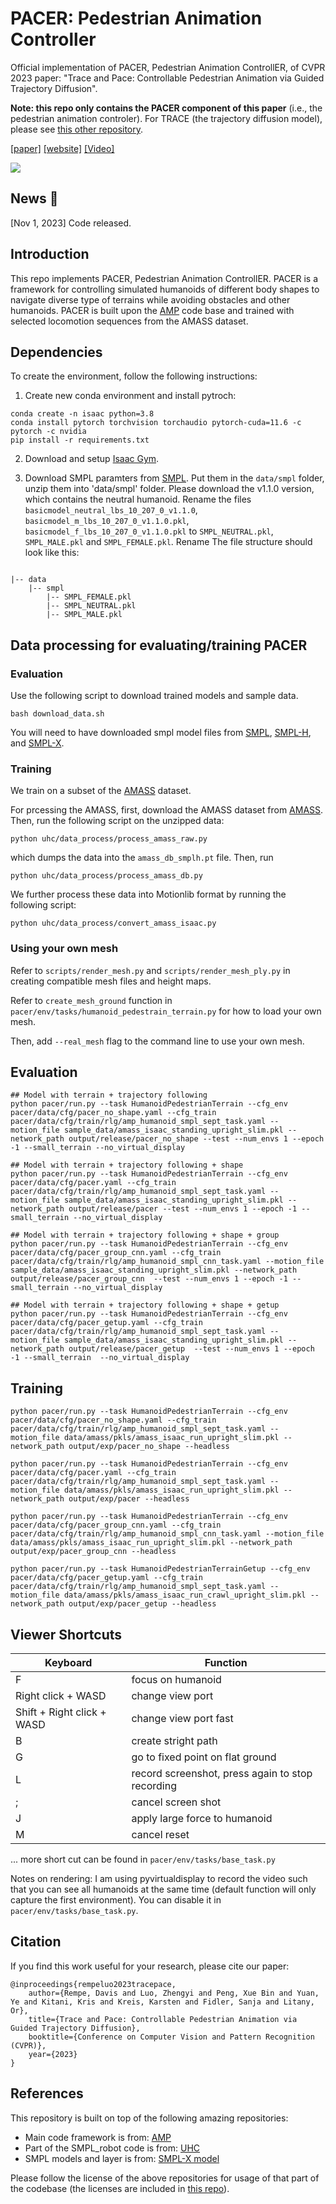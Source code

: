 # PACER: Pedestrian Animation Controller

Official implementation of PACER, Pedestrian Animation ControllER, of CVPR 2023 paper: "Trace and Pace: Controllable Pedestrian Animation via Guided Trajectory Diffusion".

**Note: this repo only contains the PACER component of this paper** (i.e., the pedestrian animation controler). For TRACE (the trajectory diffusion model), please see [this other repository](https://github.com/nv-tlabs/trace).

[[paper]](https://arxiv.org/abs/2304.01893) [[website]](https://research.nvidia.com/labs/toronto-ai/trace-pace/) [[Video]](https://www.youtube.com/watch?v=225c52QDkzg)

<div float="center">
    <img src="assets/gif/trace_pace.gif" />
</div>

## News 🚩

[Nov 1, 2023] Code released.

## Introduction
This repo implements PACER, Pedestrian Animation ControllER. PACER is a framework for controlling simulated humanoids of different body shapes to navigate diverse type of terrains while avoiding obstacles and other humanoids. PACER is built upon the [AMP](https://github.com/NVIDIA-Omniverse/IsaacGymEnvs) code base and trained with selected locomotion sequences from the AMASS dataset. 


## Dependencies

To create the environment, follow the following instructions: 

1. Create new conda environment and install pytroch:
```
conda create -n isaac python=3.8
conda install pytorch torchvision torchaudio pytorch-cuda=11.6 -c pytorch -c nvidia
pip install -r requirements.txt
```

2. Download and setup [Isaac Gym](https://developer.nvidia.com/isaac-gym). 


3. Download SMPL paramters from [SMPL](https://smpl.is.tue.mpg.de/). Put them in the `data/smpl` folder, unzip them into 'data/smpl' folder. Please download the v1.1.0 version, which contains the neutral humanoid. Rename the files `basicmodel_neutral_lbs_10_207_0_v1.1.0`, `basicmodel_m_lbs_10_207_0_v1.1.0.pkl`, `basicmodel_f_lbs_10_207_0_v1.1.0.pkl` to `SMPL_NEUTRAL.pkl`, `SMPL_MALE.pkl` and `SMPL_FEMALE.pkl`. Rename The file structure should look like this:

```

|-- data
    |-- smpl
        |-- SMPL_FEMALE.pkl
        |-- SMPL_NEUTRAL.pkl
        |-- SMPL_MALE.pkl

```

## Data processing for evaluating/training PACER

### Evaluation
Use the following script to download trained models and sample data.

```
bash download_data.sh
```

You will need to have downloaded smpl model files from [SMPL](https://smpl.is.tue.mpg.de/), [SMPL-H](https://smpl.is.tue.mpg.de/downloads), and [SMPL-X](https://smpl-x.is.tue.mpg.de/downloads).

### Training

We train on a subset of the [AMASS](https://amass.is.tue.mpg.de/) dataset.

For prcessing the AMASS, first, download the AMASS dataset from [AMASS](https://amass.is.tue.mpg.de/). Then, run the following script on the unzipped data:


```
python uhc/data_process/process_amass_raw.py
```

which dumps the data into the `amass_db_smplh.pt` file. Then, run 

```
python uhc/data_process/process_amass_db.py
```

We further process these data into Motionlib format by running the following script:

```
python uhc/data_process/convert_amass_isaac.py
```

### Using your own mesh

Refer to `scripts/render_mesh.py` and `scripts/render_mesh_ply.py` in creating compatible mesh files and height maps. 

Refer to `create_mesh_ground` function in `pacer/env/tasks/humanoid_pedestrain_terrain.py` for how to load your own mesh. 

Then, add `--real_mesh` flag to the command line to use your own mesh.

## Evaluation 

```
## Model with terrain + trajectory following 
python pacer/run.py --task HumanoidPedestrianTerrain --cfg_env pacer/data/cfg/pacer_no_shape.yaml --cfg_train pacer/data/cfg/train/rlg/amp_humanoid_smpl_sept_task.yaml --motion_file sample_data/amass_isaac_standing_upright_slim.pkl --network_path output/release/pacer_no_shape --test --num_envs 1 --epoch -1 --small_terrain --no_virtual_display

## Model with terrain + trajectory following + shape 
python pacer/run.py --task HumanoidPedestrianTerrain --cfg_env pacer/data/cfg/pacer.yaml --cfg_train pacer/data/cfg/train/rlg/amp_humanoid_smpl_sept_task.yaml --motion_file sample_data/amass_isaac_standing_upright_slim.pkl --network_path output/release/pacer --test --num_envs 1 --epoch -1 --small_terrain --no_virtual_display

## Model with terrain + trajectory following + shape + group
python pacer/run.py --task HumanoidPedestrianTerrain --cfg_env pacer/data/cfg/pacer_group_cnn.yaml --cfg_train pacer/data/cfg/train/rlg/amp_humanoid_smpl_cnn_task.yaml --motion_file sample_data/amass_isaac_standing_upright_slim.pkl --network_path output/release/pacer_group_cnn  --test --num_envs 1 --epoch -1 --small_terrain --no_virtual_display

## Model with terrain + trajectory following + shape + getup
python pacer/run.py --task HumanoidPedestrianTerrain --cfg_env pacer/data/cfg/pacer_getup.yaml --cfg_train pacer/data/cfg/train/rlg/amp_humanoid_smpl_sept_task.yaml --motion_file sample_data/amass_isaac_standing_upright_slim.pkl --network_path output/release/pacer_getup  --test --num_envs 1 --epoch -1 --small_terrain  --no_virtual_display

```


## Training

```
python pacer/run.py --task HumanoidPedestrianTerrain --cfg_env pacer/data/cfg/pacer_no_shape.yaml --cfg_train pacer/data/cfg/train/rlg/amp_humanoid_smpl_sept_task.yaml --motion_file data/amass/pkls/amass_isaac_run_upright_slim.pkl --network_path output/exp/pacer_no_shape --headless 

python pacer/run.py --task HumanoidPedestrianTerrain --cfg_env pacer/data/cfg/pacer.yaml --cfg_train pacer/data/cfg/train/rlg/amp_humanoid_smpl_sept_task.yaml --motion_file data/amass/pkls/amass_isaac_run_upright_slim.pkl --network_path output/exp/pacer --headless 

python pacer/run.py --task HumanoidPedestrianTerrain --cfg_env pacer/data/cfg/pacer_group_cnn.yaml --cfg_train pacer/data/cfg/train/rlg/amp_humanoid_smpl_cnn_task.yaml --motion_file data/amass/pkls/amass_isaac_run_upright_slim.pkl --network_path output/exp/pacer_group_cnn --headless 

python pacer/run.py --task HumanoidPedestrianTerrainGetup --cfg_env pacer/data/cfg/pacer_getup.yaml --cfg_train pacer/data/cfg/train/rlg/amp_humanoid_smpl_sept_task.yaml --motion_file data/amass/pkls/amass_isaac_run_crawl_upright_slim.pkl --network_path output/exp/pacer_getup --headless 
```

## Viewer Shortcuts

| Keyboard | Function |
| ---- | --- |
| F | focus on humanoid |
| Right click + WASD | change view port |
| Shift + Right click + WASD | change view port fast |
| B | create stright path |
| G | go to fixed point on flat ground |
| L | record screenshot, press again to stop recording|
| ; | cancel screen shot|
| J | apply large force to humanoid |
| M | cancel reset |

... more short cut can be found in `pacer/env/tasks/base_task.py`

Notes on rendering: I am using pyvirtualdisplay to record the video such that you can see all humanoids at the same time (default function will only capture the first environment). You can disable it in `pacer/env/tasks/base_task.py`. 


## Citation
If you find this work useful for your research, please cite our paper:
```
@inproceedings{rempeluo2023tracepace,
    author={Rempe, Davis and Luo, Zhengyi and Peng, Xue Bin and Yuan, Ye and Kitani, Kris and Kreis, Karsten and Fidler, Sanja and Litany, Or},
    title={Trace and Pace: Controllable Pedestrian Animation via Guided Trajectory Diffusion},
    booktitle={Conference on Computer Vision and Pattern Recognition (CVPR)},
    year={2023}
}            
```

## References
This repository is built on top of the following amazing repositories: 
* Main code framework is from: [AMP](https://github.com/NVIDIA-Omniverse/IsaacGymEnvs)
* Part of the SMPL_robot code is from: [UHC](https://github.com/ZhengyiLuo/UniversalHumanoidControl)
* SMPL models and layer is from: [SMPL-X model](https://github.com/vchoutas/smplx)

Please follow the license of the above repositories for usage of that part of the codebase (the licenses are included in [this repo](./assets/licenses/)). 
